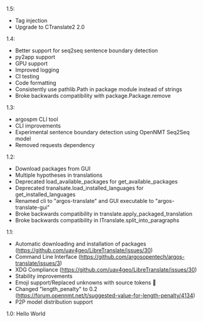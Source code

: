 1.5:
- Tag injection
- Upgrade to CTranslate2 2.0

1.4:
- Better support for seq2seq sentence boundary detection
- py2app support
- GPU support
- Improved logging
- CI testing
- Code formatting
- Consistently use pathlib.Path in package module instead of strings
- Broke backwards compatibility with package.Package.remove

1.3:
- argospm CLI tool
- CLI improvements
- Experimental sentence boundary detection using OpenNMT Seq2Seq model
- Removed requests dependency

1.2:
- Download packages from GUI
- Multiple hypotheses in translations
- Deprecated load_available_packages for get_available_packages
- Deprecated tranalsate.load_installed_languages for get_installed_languages
- Renamed cli to "argos-translate" and GUI executable to "argos-translate-gui"
- Broke backwards compatibility in translate.apply_packaged_translation
- Broke backwards compatibility in ITranslate.split_into_paragraphs

1.1:
- Automatic downloading and installation of packages (https://github.com/uav4geo/LibreTranslate/issues/30)
- Command Line Interface
(https://github.com/argosopentech/argos-translate/issues/3)
- XDG Compliance (https://github.com/uav4geo/LibreTranslate/issues/30)
- Stability improvements
- Emoji support/Replaced unknowns with source tokens 🚀
- Changed "length_penalty" to 0.2 (https://forum.opennmt.net/t/suggested-value-for-length-penalty/4134)
- P2P model distribution support

1.0:
Hello World
